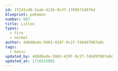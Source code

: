 ```yaml
---
id: 1f241cd0-2aab-413b-9c37-1f695714876d
blueprint: pokemon
number: 667
title: Litleo
types:
  - fire
  - normal
author: 4d8d6ede-5963-429f-9c2f-74b897007e0c
tags:
  - basic
updated_by: 4d8d6ede-5963-429f-9c2f-74b897007e0c
updated_at: 1716515992
---
```

